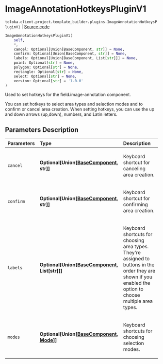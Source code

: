 # ImageAnnotationHotkeysPluginV1
`toloka.client.project.template_builder.plugins.ImageAnnotationHotkeysPluginV1` | [Source code](https://github.com/Toloka/toloka-kit/blob/v1.1.4/src/client/project/template_builder/plugins.py#L26)

```python
ImageAnnotationHotkeysPluginV1(
    self,
    *,
    cancel: Optional[Union[BaseComponent, str]] = None,
    confirm: Optional[Union[BaseComponent, str]] = None,
    labels: Optional[Union[BaseComponent, List[str]]] = None,
    point: Optional[str] = None,
    polygon: Optional[str] = None,
    rectangle: Optional[str] = None,
    select: Optional[str] = None,
    version: Optional[str] = '1.0.0'
)
```

Used to set hotkeys for the field.image-annotation component.


You can set hotkeys to select area types and selection modes and to confirm or cancel area creation. When setting
hotkeys, you can use the up and down arrows (up,down), numbers, and Latin letters.

## Parameters Description

| Parameters | Type | Description |
| :----------| :----| :-----------|
`cancel`|**Optional\[Union\[[BaseComponent](toloka.client.project.template_builder.base.BaseComponent.md), str\]\]**|<p>Keyboard shortcut for canceling area creation.</p>
`confirm`|**Optional\[Union\[[BaseComponent](toloka.client.project.template_builder.base.BaseComponent.md), str\]\]**|<p>Keyboard shortcut for confirming area creation.</p>
`labels`|**Optional\[Union\[[BaseComponent](toloka.client.project.template_builder.base.BaseComponent.md), List\[str\]\]\]**|<p>Keyboard shortcuts for choosing area types. They&#x27;re assigned to buttons in the order they are shown if you enabled the option to choose multiple area types.</p>
`modes`|**Optional\[Union\[[BaseComponent](toloka.client.project.template_builder.base.BaseComponent.md), [Mode](toloka.client.project.template_builder.plugins.ImageAnnotationHotkeysPluginV1.Mode.md)\]\]**|<p>Keyboard shortcuts for choosing selection modes.</p>
